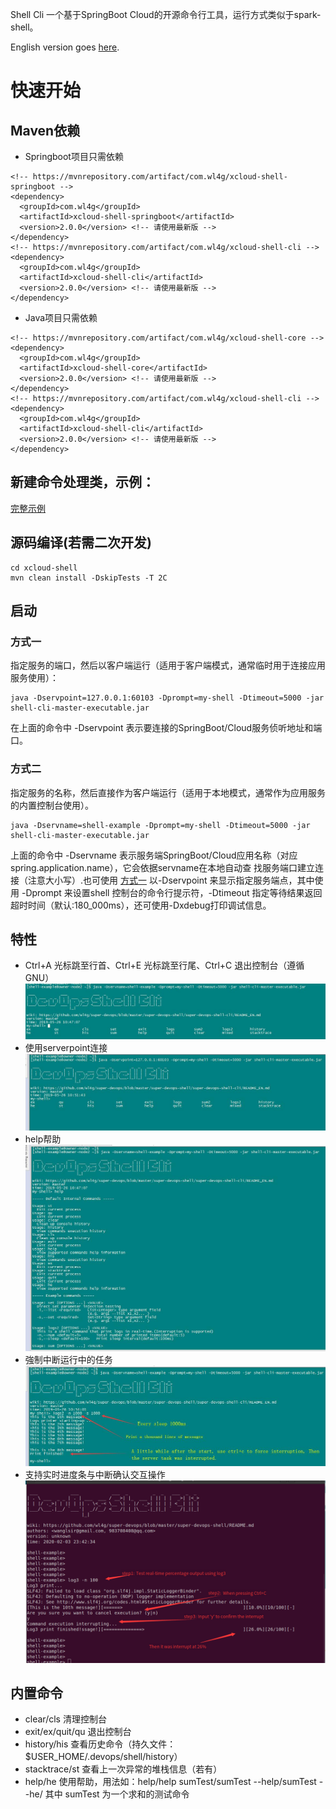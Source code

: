 Shell Cli 一个基于SpringBoot Cloud的开源命令行工具，运行方式类似于spark-shell。

English version goes [here](README_EN.md).

# 快速开始

## Maven依赖
- Springboot项目只需依赖
```
<!-- https://mvnrepository.com/artifact/com.wl4g/xcloud-shell-springboot -->
<dependency>
  <groupId>com.wl4g</groupId>
  <artifactId>xcloud-shell-springboot</artifactId>
  <version>2.0.0</version> <!-- 请使用最新版 -->
</dependency>
<!-- https://mvnrepository.com/artifact/com.wl4g/xcloud-shell-cli -->
<dependency>
  <groupId>com.wl4g</groupId>
  <artifactId>xcloud-shell-cli</artifactId>
  <version>2.0.0</version> <!-- 请使用最新版 -->
</dependency>
```

- Java项目只需依赖
```
<!-- https://mvnrepository.com/artifact/com.wl4g/xcloud-shell-core -->
<dependency>
  <groupId>com.wl4g</groupId>
  <artifactId>xcloud-shell-core</artifactId>
  <version>2.0.0</version> <!-- 请使用最新版 -->
</dependency>
<!-- https://mvnrepository.com/artifact/com.wl4g/xcloud-shell-cli -->
<dependency>
  <groupId>com.wl4g</groupId>
  <artifactId>xcloud-shell-cli</artifactId>
  <version>2.0.0</version> <!-- 请使用最新版 -->
</dependency>
```

## 新建命令处理类，示例：
[完整示例](xcloud-shell-example/src/main/java/com/wl4g/shell/example/console/ExampleConsole.java)

## 源码编译(若需二次开发)
```
cd xcloud-shell
mvn clean install -DskipTests -T 2C
```

## 启动

### 方式一
指定服务的端口，然后以客户端运行（适用于客户端模式，通常临时用于连接应用服务使用）：

```
java -Dservpoint=127.0.0.1:60103 -Dprompt=my-shell -Dtimeout=5000 -jar shell-cli-master-executable.jar
```

在上面的命令中 -Dservpoint 表示要连接的SpringBoot/Cloud服务侦听地址和端口。

### 方式二
指定服务的名称，然后直接作为客户端运行（适用于本地模式，通常作为应用服务的内置控制台使用）。

```
java -Dservname=shell-example -Dprompt=my-shell -Dtimeout=5000 -jar shell-cli-master-executable.jar
```

上面的命令中 -Dservname 表示服务端SpringBoot/Cloud应用名称（对应spring.application.name），它会依据servname在本地自动查
找服务端口建立连接（注意大小写）.也可使用 [方式一](#方式一) 以-Dservpoint 来显示指定服务端点，其中使用 -Dprompt 来设置shell
控制台的命令行提示符，-Dtimeout 指定等待结果返回超时时间（默认:180_000ms），还可使用-Dxdebug打印调试信息。


## 特性

- Ctrl+A 光标跳至行首、Ctrl+E 光标跳至行尾、Ctrl+C 退出控制台（遵循GNU）
![tab自动补全](shots/use_tab.jpg)
- 使用serverpoint连接
![使用serverpoint连接](shots/use_servpoint.jpg)
- help帮助
![help帮助](shots/use_help.jpg)
- 強制中断运行中的任务
![強制中断运行中的任务](shots/force_interrupt.jpg)
- 支持实时进度条与中断确认交互操作
![实时进度条与中断确认](shots/progress_interrupt.jpg)


## 内置命令 
- clear/cls    清理控制台
- exit/ex/quit/qu    退出控制台
- history/his    查看历史命令（持久文件：$USER_HOME/.devops/shell/history）
- stacktrace/st    查看上一次异常的堆栈信息（若有）
- help/he    使用帮助，用法如：help/help sumTest/sumTest --help/sumTest --he/  其中 sumTest 为一个求和的测试命令

